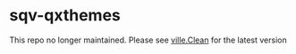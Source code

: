 # sqv-qxthemes

This repo no longer maintained. Please see [ville.Clean](https://github.com/sqville/ville.Clean) for the latest version
